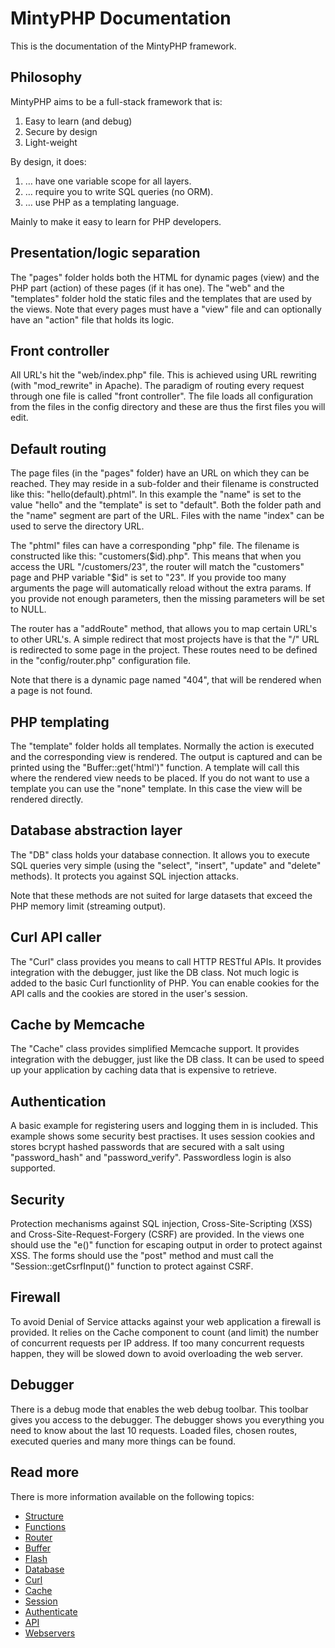 # MintyPHP Documentation

This is the documentation of the MintyPHP framework.

## Philosophy

MintyPHP aims to be a full-stack framework that is:

1.  Easy to learn (and debug)
2.  Secure by design
3.  Light-weight

By design, it does:

1.  … have one variable scope for all layers.
2.  … require you to write SQL queries (no ORM).
3.  … use PHP as a templating language.

Mainly to make it easy to learn for PHP developers.

## Presentation/logic separation

The "pages" folder holds both the HTML for dynamic pages (view) and the PHP part (action) of these pages (if it has one).
The "web" and the "templates" folder hold the static files and the templates that are used by the views.
Note that every pages must have a "view" file and can optionally have an "action" file that holds its logic.

## Front controller

All URL's hit the "web/index.php" file. This is achieved using URL rewriting (with "mod_rewrite" in Apache).
The paradigm of routing every request through one file is called "front controller".
The file loads all configuration from the files in the config directory and these are thus the first files you will edit.

## Default routing

The page files (in the "pages" folder) have an URL on which they can be reached.
They may reside in a sub-folder and their filename is constructed like this: "hello(default).phtml".
In this example the "name" is set to the value "hello" and the "template" is set to "default".
Both the folder path and the "name" segment are part of the URL.
Files with the name "index" can be used to serve the directory URL.

The "phtml" files can have a corresponding "php" file. The filename is constructed like this: "customers($id).php".
This means that when you access the URL "/customers/23", the router will match the "customers" page and PHP variable "$id" is set to "23".
If you provide too many arguments the page will automatically reload without the extra params.
If you provide not enough parameters, then the missing parameters will be set to NULL.

The router has a "addRoute" method, that allows you to map certain URL's to other URL's.
A simple redirect that most projects have is that the "/" URL is redirected to some page in the project.
These routes need to be defined in the "config/router.php" configuration file.

Note that there is a dynamic page named "404", that will be rendered when a page is not found.

## PHP templating

The "template" folder holds all templates. Normally the action is executed and the corresponding view is rendered.
The output is captured and can be printed using the "Buffer::get('html')" function.
A template will call this where the rendered view needs to be placed.
If you do not want to use a template you can use the "none" template.
In this case the view will be rendered directly.

## Database abstraction layer

The "DB" class holds your database connection.
It allows you to execute SQL queries very simple (using the "select", "insert", "update" and "delete" methods).
It protects you against SQL injection attacks.

Note that these methods are not suited for large datasets that exceed the PHP memory limit (streaming output).

## Curl API caller

The "Curl" class provides you means to call HTTP RESTful APIs.
It provides integration with the debugger, just like the DB class.
Not much logic is added to the basic Curl functionlity of PHP.
You can enable cookies for the API calls and the cookies are stored in the user's session.

## Cache by Memcache

The "Cache" class provides simplified Memcache support.
It provides integration with the debugger, just like the DB class.
It can be used to speed up your application by caching data that is expensive to retrieve.

## Authentication

A basic example for registering users and logging them in is included. This example shows some security best practises.
It uses session cookies and stores bcrypt hashed passwords that are secured with a salt using "password_hash" and "password_verify".
Passwordless login is also supported.

## Security

Protection mechanisms against SQL injection, Cross-Site-Scripting (XSS) and Cross-Site-Request-Forgery (CSRF) are provided.
In the views one should use the "e()" function for escaping output in order to protect against XSS.
The forms should use the "post" method and must call the "Session::getCsrfInput()" function to protect against CSRF.

## Firewall

To avoid Denial of Service attacks against your web application a firewall is provided.
It relies on the Cache component to count (and limit) the number of concurrent requests per IP address.
If too many concurrent requests happen, they will be slowed down to avoid overloading the web server.

## Debugger

There is a debug mode that enables the web debug toolbar. This toolbar gives you access to the debugger.
The debugger shows you everything you need to know about the last 10 requests.
Loaded files, chosen routes, executed queries and many more things can be found.

## Read more

There is more information available on the following topics:

* [Structure](structure.md)
* [Functions](functions.md)
* [Router](router.md)
* [Buffer](buffer.md)
* [Flash](flash.md)
* [Database](database.md)
* [Curl](curl.md)
* [Cache](cache.md)
* [Session](session.md)
* [Authenticate](authenticate.md)
* [API](api.md)
* [Webservers](webservers.md)
